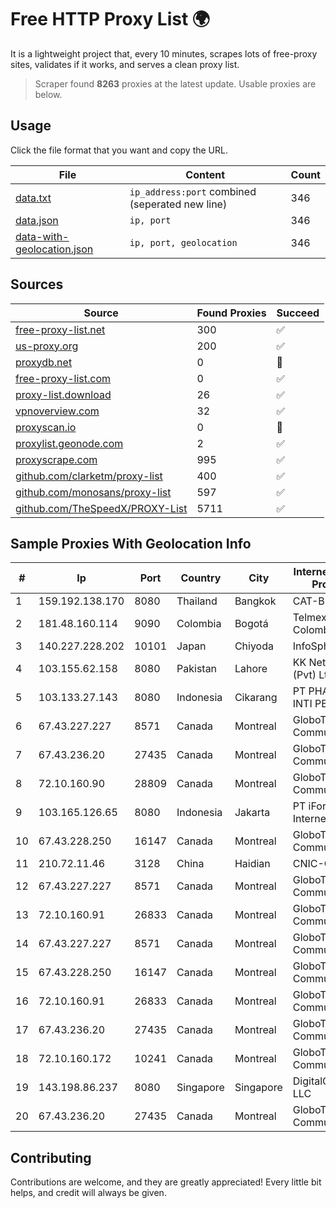 
# Free HTTP Proxy List 🌍

It is a lightweight project that, every 10 minutes, scrapes lots of free-proxy sites, validates if it works, and serves a clean proxy list.


> Scraper found **8263** proxies at the latest update. Usable proxies are below.

## Usage

Click the file format that you want and copy the URL.


|File|Content|Count|
|----|-------|-----|
|[data.txt](https://raw.githubusercontent.com/themiralay/Proxy-List-World/master/data.txt)|`ip_address:port` combined (seperated new line)|346|
|[data.json](https://raw.githubusercontent.com/themiralay/Proxy-List-World/master/data.json)|`ip, port`|346|
|[data-with-geolocation.json](https://raw.githubusercontent.com/themiralay/Proxy-List-World/master/data-with-geolocation.json)|`ip, port, geolocation`|346|

## Sources

|Source|Found Proxies|Succeed|
|------|-------------|-------|
|[free-proxy-list.net](https://free-proxy-list.net)|300|✅|
|[us-proxy.org](https://www.us-proxy.org)|200|✅|
|[proxydb.net](http://proxydb.net)|0|🚫|
|[free-proxy-list.com](https://free-proxy-list.com/?page=&port=&type%5B%5D=http&type%5B%5D=https&up_time=0&search=Search)|0|✅|
|[proxy-list.download](https://www.proxy-list.download/HTTP)|26|✅|
|[vpnoverview.com](https://vpnoverview.com/privacy/anonymous-browsing/free-proxy-servers)|32|✅|
|[proxyscan.io](https://www.proxyscan.io)|0|🚫|
|[proxylist.geonode.com](https://proxylist.geonode.com/api/proxy-list?limit=300&page=1&sort_by=lastChecked&sort_type=desc&protocols=http,https)|2|✅|
|[proxyscrape.com](https://api.proxyscrape.com/v2/?request=displayproxies&protocol=http&timeout=10000&country=all&ssl=all&anonymity=all)|995|✅|
|[github.com/clarketm/proxy-list](https://raw.githubusercontent.com/clarketm/proxy-list/master/proxy-list-raw.txt)|400|✅|
|[github.com/monosans/proxy-list](https://raw.githubusercontent.com/monosans/proxy-list/main/proxies/http.txt)|597|✅|
|[github.com/TheSpeedX/PROXY-List](https://raw.githubusercontent.com/TheSpeedX/PROXY-List/master/http.txt)|5711|✅|


## Sample Proxies With Geolocation Info

|#|Ip|Port|Country|City|Internet Service Provider|
|-|--|----|-------|----|-------------------------|
|1|159.192.138.170|8080|Thailand|Bangkok|CAT-BB|
|2|181.48.160.114|9090|Colombia|Bogotá|Telmex Colombia S.A.|
|3|140.227.228.202|10101|Japan|Chiyoda|InfoSphere|
|4|103.155.62.158|8080|Pakistan|Lahore|KK Networks (Pvt) Ltd.|
|5|103.133.27.143|8080|Indonesia|Cikarang|PT PHATRIA INTI PERSADA|
|6|67.43.227.227|8571|Canada|Montreal|GloboTech Communications|
|7|67.43.236.20|27435|Canada|Montreal|GloboTech Communications|
|8|72.10.160.90|28809|Canada|Montreal|GloboTech Communications|
|9|103.165.126.65|8080|Indonesia|Jakarta|PT iForte Global Internet|
|10|67.43.228.250|16147|Canada|Montreal|GloboTech Communications|
|11|210.72.11.46|3128|China|Haidian|CNIC-CAS|
|12|67.43.227.227|8571|Canada|Montreal|GloboTech Communications|
|13|72.10.160.91|26833|Canada|Montreal|GloboTech Communications|
|14|67.43.227.227|8571|Canada|Montreal|GloboTech Communications|
|15|67.43.228.250|16147|Canada|Montreal|GloboTech Communications|
|16|72.10.160.91|26833|Canada|Montreal|GloboTech Communications|
|17|67.43.236.20|27435|Canada|Montreal|GloboTech Communications|
|18|72.10.160.172|10241|Canada|Montreal|GloboTech Communications|
|19|143.198.86.237|8080|Singapore|Singapore|DigitalOcean, LLC|
|20|67.43.236.20|27435|Canada|Montreal|GloboTech Communications|



## Contributing

Contributions are welcome, and they are greatly appreciated! Every
little bit helps, and credit will always be given.

